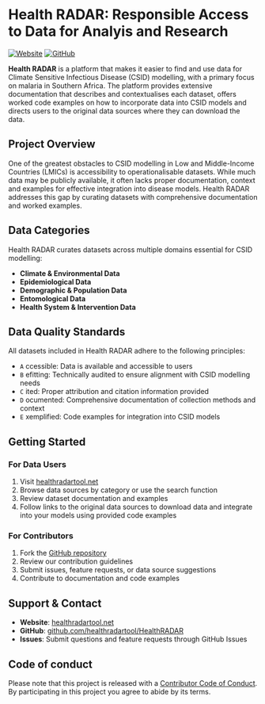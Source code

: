 # Health RADAR: Responsible Access to Data for Analyis and Research

[![Website](https://img.shields.io/badge/Website-Health%20RADAR-blue)](https://healthradartool.net)
[![GitHub](https://img.shields.io/badge/GitHub-HealthRADAR-green)](https://github.com/healthradartool/HealthRADAR)

**Health RADAR** is a platform that makes it easier to find and use data for Climate Sensitive Infectious Disease (CSID) modelling, with a primary focus on malaria in Southern Africa. The platform provides extensive documentation that describes and contextualises each dataset, offers worked code examples on how to incorporate data into CSID models and directs users to the original data sources where they can download the data.

## Project Overview

One of the greatest obstacles to CSID modelling in Low and Middle-Income Countries (LMICs) is accessibility to operationalisable datasets. While much data may be publicly available, it often lacks proper documentation, context and examples for effective integration into disease models. Health RADAR addresses this gap by curating datasets with comprehensive documentation and worked examples.

## Data Categories

Health RADAR curates datasets across multiple domains essential for CSID modelling:

- **Climate & Environmental Data**
- **Epidemiological Data**
- **Demographic & Population Data**
- **Entomological Data**
- **Health System & Intervention Data**

## Data Quality Standards

All datasets included in Health RADAR adhere to the following principles:

- `A` ccessible: Data is available and accessible to users
- `B` efitting: Technically audited to ensure alignment with CSID modelling needs
- `C` ited: Proper attribution and citation information provided
- `D` ocumented: Comprehensive documentation of collection methods and context
- `E` xemplified: Code examples for integration into CSID models

## Getting Started

### For Data Users
1. Visit [healthradartool.net](https://healthradartool.net)
2. Browse data sources by category or use the search function
3. Review dataset documentation and examples
4. Follow links to the original data sources to download data and integrate into your models using provided code examples

### For Contributors
1. Fork the [GitHub repository](https://github.com/healthradartool/HealthRADAR)
2. Review our contribution guidelines
3. Submit issues, feature requests, or data source suggestions
4. Contribute to documentation and code examples

## Support & Contact

- **Website**: [healthradartool.net](https://healthradartool.net)
- **GitHub**: [github.com/healthradartool/HealthRADAR](https://github.com/healthradartool/HealthRADAR)
- **Issues**: Submit questions and feature requests through GitHub Issues

## Code of conduct

Please note that this project is released with a [Contributor Code of Conduct](https://github.com/healthradartool/.github/blob/main/CODE_OF_CONDUCT.md). By participating in this project you agree to abide by its terms.